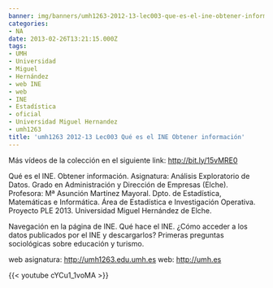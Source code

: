 ```yaml
---
banner: img/banners/umh1263-2012-13-lec003-que-es-el-ine-obtener-informacion.jpg
categories:
- NA
date: 2013-02-26T13:21:15.000Z
tags:
- UMH
- Universidad
- Miguel
- Hernández
- web INE
- web
- INE
- Estadística
- oficial
- Universidad Miguel Hernandez
- umh1263
title: 'umh1263 2012-13 Lec003 Qué es el INE Obtener información'
---
```


Más vídeos de la colección en el siguiente link: http://bit.ly/15vMRE0

Qué es el INE. Obtener información.
Asignatura: Análisis Exploratorio de Datos.
Grado en Administración y Dirección de Empresas (Elche).
Profesora: Mª Asunción Martínez Mayoral.
Dpto. de Estadística, Matemáticas e Informática.
Área de Estadística e Investigación Operativa.
Proyecto PLE 2013. Universidad Miguel Hernández de Elche.

Navegación en la página de INE. Qué hace el INE. ¿Cómo acceder a los datos publicados por el INE y descargarlos? Primeras preguntas sociológicas sobre educación y turismo.

web asignatura: http://umh1263.edu.umh.es
web: http://umh.es

{{< youtube cYCu1_1voMA >}}
